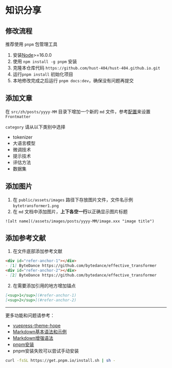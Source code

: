 # 知识分享

## 修改流程

推荐使用 `pnpm` 包管理工具
1. 安装[Node](https://nodejs.cn/download/)>=16.0.0
2. 使用 `npm install -g pnpm` 安装
3. 克隆本仓库代码 `https://github.com/hust-404/hust-404.github.io.git`
4. 运行`pnpm install` 初始化项目
5. 本地修改完成之后运行 `pnpm docs:dev`，确保没有问题再提交

## 添加文章

在 `src/zh/posts/yyyy-MM` 目录下增加一个新的 `md` 文件，参考[配置](https://theme-hope.vuejs.press/zh/config/frontmatter/info.html)来设置 `Frontmatter`

`category` 请从以下类别中选择

- tokenizer
- 大语言模型
- 微调技术
- 提示技术
- 评估方法
- 数据集

## 添加图片
1. 在 `public/assets/images` 路径下存放图片文件，文件名示例 `bytetransformer1.png`
2. 在 `md` 文档中添加图片，**上下各空一行**以正确显示图片标题

```plain
![alt name](/assets/images/posts/yyyy-MM/image.xxx "image title")
```

## 添加参考文献

1. 在文件底部添加参考文献

```md
<div id="refer-anchor-1"></div>
- [1] ByteDance https://github.com/bytedance/effective_transformer
<div id="refer-anchor-2"></div>
- [2] ByteDance https://github.com/bytedance/effective_transformer
```

2. 在需要添加引用的地方增加锚点

```md
[<sup>1</sup>](#refer-anchor-1)
[<sup>2</sup>](#refer-anchor-2)
```

---

更多功能和问题请参考：

- [vuepress-theme-hope](https://theme-hope.vuejs.press/zh/guide/markdown/intro.html)
- [Markdown基本语法和示例](https://theme-hope.vuejs.press/zh/cookbook/markdown/)
- [Markdown增强语法](https://plugin-md-enhance.vuejs.press/zh/)
- [pnpm安装](https://pnpm.io/installation)
- pnpm安装失败可以尝试手动安装

```bash
curl -fsSL https://get.pnpm.io/install.sh | sh -
```

